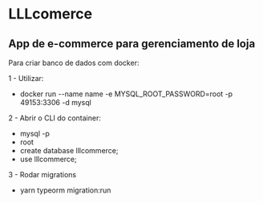 # LLLcomerce
## App de e-commerce para gerenciamento de loja

Para criar banco de dados com docker:

1 - Utilizar:
  - docker run --name name -e MYSQL_ROOT_PASSWORD=root -p 49153:3306 -d mysql

2 - Abrir o CLI do container:
  - mysql -p
  - root
  - create database lllcommerce;
  - use lllcommerce;

3 - Rodar migrations
  - yarn typeorm migration:run
